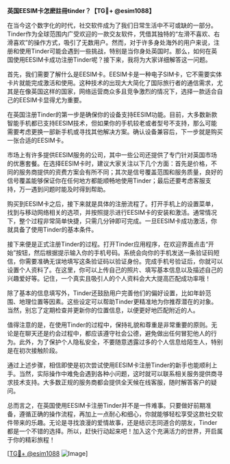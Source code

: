 **英国EESIM卡怎麽註冊tinder？【TG💪+ @esim1088】**

在当今这个数字化的时代，社交软件成为了我们日常生活中不可或缺的一部分。Tinder作为全球范围内广受欢迎的一款交友软件，凭借其独特的“左滑不喜欢、右滑喜欢”的操作方式，吸引了无数用户。然而，对于许多身处海外的用户来说，注册和使用Tinder可能会遇到一些挑战，特别是当你身处英国时。那么，如何在英国使用EESIM卡成功注册Tinder呢？接下来，我将为大家详细解答这一问题。

首先，我们需要了解什么是EESIM卡。EESIM卡是一种电子SIM卡，它不需要实体卡片就能完成激活和使用。这种技术的出现大大简化了国际旅行者的通信需求，尤其是在像英国这样的国家，网络运营商众多且竞争激烈的情况下，选择一款适合自己的EESIM卡显得尤为重要。

在英国注册Tinder的第一步是确保你的设备支持EESIM功能。目前，大多数新款智能手机都已支持EESIM技术，但如果你的手机较老或者型号不支持，那么可能需要考虑更换一部新手机或寻找其他解决方案。确认设备兼容后，下一步就是购买一张合适的EESIM卡。

市场上有许多提供EESIM服务的公司，其中一些公司还提供了专门针对英国市场的优惠套餐。在选择EESIM卡时，建议大家关注以下几个方面：首先是价格，不同的服务商提供的资费方案会有所不同；其次是信号覆盖范围和服务质量，良好的信号覆盖能够保证你在任何地方都能顺畅地使用Tinder；最后还要考虑客服支持，万一遇到问题时能及时得到帮助。

购买到EESIM卡之后，接下来就是具体的注册流程了。打开手机上的设置菜单，找到与移动网络相关的选项，并按照提示进行EESIM卡的安装和激活。通常情况下，整个过程非常简单快捷，只需几分钟即可完成。一旦EESIM卡成功激活，你就具备了使用Tinder的基本条件。

接下来便是正式注册Tinder的过程。打开Tinder应用程序，在欢迎界面点击“开始”按钮，然后根据提示输入你的手机号码。系统会向你的手机发送一条验证码短信，你需要准确无误地填写这条验证码以验证身份。完成手机号验证后，你就可以设置个人资料了。在这里，你可以上传自己的照片、填写基本信息以及描述自己的兴趣爱好等。记住，一个真实且吸引人的个人资料会大大提高匹配成功率哦！

除了基本的信息填写外，Tinder还鼓励用户完善他们的偏好设置，比如年龄范围、地理位置等因素。这些设定可以帮助Tinder更精准地为你推荐潜在的对象。当然，别忘了定期检查并更新你的位置信息，以便更好地匹配附近的人。

值得注意的是，在使用Tinder的过程中，保持礼貌和尊重是非常重要的原则。无论是在聊天还是约会过程中，都应该遵守社会公德，避免做出任何冒犯他人的行为。此外，为了保护个人隐私安全，不要随意透露过多的个人信息给陌生人，特别是在初次接触阶段。

通过上述步骤，相信即使是初次尝试使用EESIM卡注册Tinder的新手也能顺利上手。当然，实际操作中难免会遇到各种小问题，这时就可以联系相关服务提供商寻求技术支持。大多数正规的服务商都会提供全天候在线客服，随时解答客户的疑问。

总而言之，在英国使用EESIM卡注册Tinder并不是一件难事。只要做好前期准备，遵循正确的操作流程，再加上一点耐心和细心，你就能够轻松享受这款社交软件带来的乐趣。无论是寻找浪漫的爱情故事，还是结识志同道合的朋友，Tinder都是一个不错的选择。所以，赶快行动起来吧！加入这个充满活力的世界，开启属于你的精彩旅程！

[[TG💪+ @esim1088](https://t.me/s/esim1088) ![Image](https://i.postimg.cc/4NQfJmqS/Snipaste-2025-05-13-00-14-12.png)]
